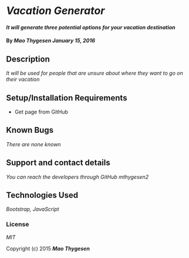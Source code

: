 # _Vacation Generator_

#### _It will generate three potential options for your vacation destination_

#### By _**Mao Thygesen** January 15, 2016_

## Description

_It will be used for people that are unsure about where they want to go on their vacation_

## Setup/Installation Requirements

* Get page from GitHub


## Known Bugs

_There are none known_

## Support and contact details

_You can reach the developers through GitHub mthygesen2_

## Technologies Used

_Bootstrap, JavaScript_

### License

*MIT*

Copyright (c) 2015 **_Mao Thygesen_**
